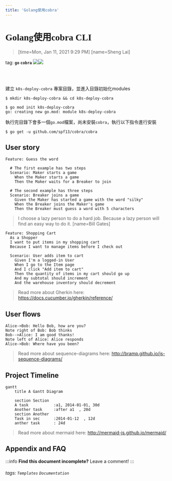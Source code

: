 ```yaml
---
title: 'Golang使用cobra'
---
```


<h1 style="font-family:Impact">Golang使用cobra CLI</h1>

> [time=Mon, Jan 11, 2021 9:29 PM] [name=Sheng Lai] 

tag: <b>`go` `cobra`</b>
![](https://i.imgur.com/ElsiU4A.png)![](https://i.imgur.com/BrPugSq.png)

<br>
<br>
<!-- ![downloads](https://img.shields.io/github/downloads/atom/atom/total.svg)
![build](https://img.shields.io/appveyor/ci/:user/:repo.svg)
![chat](https://img.shields.io/discord/:serverId.svg) -->

 
建立 `k8s-deploy-cobra` 專案目錄，並進入目錄初始化modules

```
$ mkdir k8s-deploy-cobra && cd k8s-deploy-cobra

$ go mod init k8s-deploy-cobra
go: creating new go.mod: module k8s-deploy-cobra
```
執行完目錄下會多一個`go.mod`檔案，尚未安裝`cobra`，執行以下指令進行安裝
```
$ go get -u github.com/spf13/cobra/cobra
```


User story
---

```gherkin=
Feature: Guess the word

  # The first example has two steps
  Scenario: Maker starts a game
    When the Maker starts a game
    Then the Maker waits for a Breaker to join

  # The second example has three steps
  Scenario: Breaker joins a game
    Given the Maker has started a game with the word "silky"
    When the Breaker joins the Maker's game
    Then the Breaker must guess a word with 5 characters
```
> I choose a lazy person to do a hard job. Because a lazy person will find an easy way to do it. [name=Bill Gates]


```gherkin=
Feature: Shopping Cart
  As a Shopper
  I want to put items in my shopping cart
  Because I want to manage items before I check out

  Scenario: User adds item to cart
    Given I'm a logged-in User
    When I go to the Item page
    And I click "Add item to cart"
    Then the quantity of items in my cart should go up
    And my subtotal should increment
    And the warehouse inventory should decrement
```

> Read more about Gherkin here: https://docs.cucumber.io/gherkin/reference/

User flows
---
```sequence
Alice->Bob: Hello Bob, how are you?
Note right of Bob: Bob thinks
Bob-->Alice: I am good thanks!
Note left of Alice: Alice responds
Alice->Bob: Where have you been?
```

> Read more about sequence-diagrams here: http://bramp.github.io/js-sequence-diagrams/

Project Timeline
---
```mermaid
gantt
    title A Gantt Diagram

    section Section
    A task           :a1, 2014-01-01, 30d
    Another task     :after a1  , 20d
    section Another
    Task in sec      :2014-01-12  , 12d
    anther task      : 24d
```

> Read more about mermaid here: http://mermaid-js.github.io/mermaid/

## Appendix and FAQ

:::info
**Find this document incomplete?** Leave a comment!
:::

###### tags: `Templates` `Documentation`
